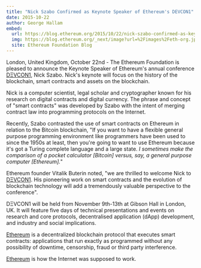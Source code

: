 ```yaml
---
title: "Nick Szabo Confirmed as Keynote Speaker of Ethereum's DEVCON1"
date: 2015-10-22
author: George Hallam
embed:
  url: https://blog.ethereum.org/2015/10/22/nick-szabo-confirmed-as-keynote-speaker-of-ethereums-devcon1
  img: https://blog.ethereum.org/_next/image?url=%2Fimages%2Feth-org.jpeg&w=1080&q=75
  site: Ethereum Foundation Blog
---
```


London, United Kingdom, October 22nd - The Ethereum Foundation is pleased to announce the Keynote Speaker of Ethereum's annual conference [DΞVCON1](https://devcon.ethereum.org/), Nick Szabo. Nick's keynote will focus on the history of the blockchain, smart contracts and assets on the blockchain.

Nick is a computer scientist, legal scholar and cryptographer known for his research on digital contracts and digital currency. The phrase and concept of "smart contracts" was developed by Szabo with the intent of merging contract law into programming protocols on the Internet.

Recently, Szabo contrasted the use of smart contracts on Ethereum in relation to the Bitcoin blockchain, "If you want to have a flexible general purpose programming environment like programmers have been used to since the 1950s at least, then you're going to want to use Ethereum because it's got a Turing complete language and a large state. _I sometimes make the comparison of a pocket calculator \[Bitcoin\] versus, say, a general purpose computer \[Ethereum\]._"

Ethereum founder Vitalik Buterin noted, "we are thrilled to welcome Nick to [DΞVCON1](https://devcon.ethereum.org/). His pioneering work on smart contracts and the evolution of blockchain technology will add a tremendously valuable perspective to the conference".

DΞVCON1 will be held from November 9th-13th at Gibson Hall in London, UK. It will feature five days of technical presentations and events on research and core protocols, decentralised application (dApp) development, and industry and social implications.

[Ethereum](http://www.ethereum.org) is a decentralized blockchain protocol that executes smart contracts: applications that run exactly as programmed without any possibility of downtime, censorship, fraud or third party interference.

[Ethereum](http://www.ethereum.org) is how the Internet was supposed to work.
